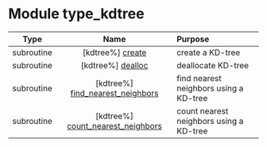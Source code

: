 # Module type_kdtree

| Type | Name | Purpose |
| :--: | :--: | :---------- |
| subroutine | [kdtree%] [create](https://github.com/benjaminmenetrier/bump/tree/master/src/type_kdtree.F90#L37) | create a KD-tree |
| subroutine | [kdtree%] [dealloc](https://github.com/benjaminmenetrier/bump/tree/master/src/type_kdtree.F90#L110) | deallocate KD-tree |
| subroutine | [kdtree%] [find_nearest_neighbors](https://github.com/benjaminmenetrier/bump/tree/master/src/type_kdtree.F90#L131) | find nearest neighbors using a KD-tree |
| subroutine | [kdtree%] [count_nearest_neighbors](https://github.com/benjaminmenetrier/bump/tree/master/src/type_kdtree.F90#L194) | count nearest neighbors using a KD-tree |
